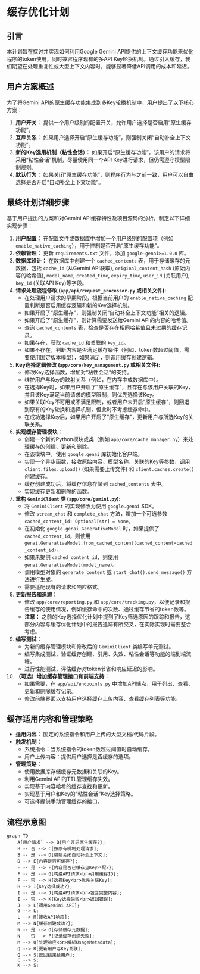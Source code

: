 # 缓存优化计划

## 引言

本计划旨在探讨并实现如何利用Google Gemini API提供的上下文缓存功能来优化程序的token使用，同时兼容程序现有的多API Key轮换机制。通过引入缓存，我们期望在处理重复性或大型上下文内容时，能够显著降低API调用的成本和延迟。

## 用户方案概述

为了将Gemini API的原生缓存功能集成到多Key轮换机制中，用户提出了以下核心方案：

1.  **用户开关：** 提供一个用户级别的配置开关，允许用户选择是否启用“原生缓存功能”。
2.  **互斥关系：** 如果用户选择开启“原生缓存功能”，则强制关闭“自动补全上下文功能”。
3.  **新的Key选用机制（粘性会话）：** 如果开启“原生缓存功能”，该用户的请求将采用“粘性会话”机制，尽量使用同一个API Key进行请求，但仍需遵守模型限制规则。
4.  **默认行为：** 如果关闭“原生缓存功能”，则程序行为与之前一致，用户可以自由选择是否开启“自动补全上下文功能”。

## 最终计划详细步骤

基于用户提出的方案和对Gemini API缓存特性及项目源码的分析，制定以下详细实现步骤：

1.  **用户配置：** 在配置文件或数据库中增加一个用户级别的配置项（例如 `enable_native_caching`），用于控制是否开启“原生缓存功能”。
2.  **依赖管理：** 更新 `requirements.txt` 文件，添加 `google-genai>=1.0.0` 库。
3.  **数据库设计：** 在数据库中创建一个 `cached_contents` 表，用于存储缓存的元数据，包括 `cache_id` (从Gemini API获取), `original_content_hash` (原始内容的哈希值), `model_name`, `created_time`, `expiry_time`, `user_id` (关联用户), `key_id` (关联API Key)等字段。
4.  **请求处理流程修改 (`app/api/request_processor.py` 或相关文件):**
    *   在处理用户请求的早期阶段，根据当前用户的 `enable_native_caching` 配置判断是否启用缓存逻辑和新的Key选择机制。
    *   如果开启了“原生缓存”，则强制关闭“自动补全上下文功能”相关的逻辑。
    *   如果开启了“原生缓存”，则计算需要发送给Gemini API的内容的哈希值。
    *   查询 `cached_contents` 表，检查是否存在相同哈希值且未过期的缓存记录。
    *   如果存在，获取 `cache_id` 和关联的 `key_id`。
    *   如果不存在，判断内容是否满足缓存条件（例如，token数超过阈值，需要使用固定版本模型），如果满足，则调用缓存创建逻辑。
5.  **Key选择逻辑修改 (`app/core/key_management.py` 或相关文件):**
    *   修改Key选择函数，增加对“粘性会话”的支持。
    *   维护用户与Key的映射关系（例如，在内存中或数据库中）。
    *   在选择Key时，如果用户开启了“原生缓存”，且存在与该用户关联的Key，并且该Key满足当前请求的模型限制，则优先选择该Key。
    *   如果关联Key不可用或不满足限制，或者用户未开启“原生缓存”，则回退到原有的Key轮换和选择机制，但此时不考虑缓存命中。
    *   在成功选择Key后，如果用户开启了“原生缓存”，更新用户与所选Key的关联关系。
6.  **实现缓存管理模块：**
    *   创建一个新的Python模块或类（例如 `app/core/cache_manager.py`）来处理缓存的创建、更新和删除。
    *   在该模块中，使用 `google.genai` 库初始化客户端。
    *   实现一个异步函数，接收原始内容、模型名称、关联的Key等参数，调用 `client.files.upload()` (如果需要上传文件) 和 `client.caches.create()` 创建缓存。
    *   缓存创建成功后，将缓存信息存储到 `cached_contents` 表中。
    *   实现缓存更新和删除的函数。
7.  **重构 `GeminiClient` 类 (`app/core/gemini.py`):**
    *   将 `GeminiClient` 的实现修改为使用 `google.genai` SDK。
    *   修改 `stream_chat` 和 `complete_chat` 方法，增加一个可选参数 `cached_content_id: Optional[str] = None`。
    *   在初始化 `google.genai.GenerativeModel` 时，如果提供了 `cached_content_id`，则使用 `genai.GenerativeModel.from_cached_content(cached_content=cached_content_id)`。
    *   如果未提供 `cached_content_id`，则使用 `genai.GenerativeModel(model_name)`。
    *   调用模型对象的 `generate_content` 或 `start_chat().send_message()` 方法进行生成。
    *   需要适配现有的请求和响应格式。
8.  **更新报告和追踪：**
    *   修改 `app/core/reporting.py` 和 `app/core/tracking.py`，以便记录和报告缓存的使用情况，例如缓存命中的次数、通过缓存节省的token数等。
    *   **注意：** 之前的Key选择优化计划中提到了Key筛选原因的跟踪和报告，这部分内容与缓存优化计划中的报告追踪有所交叉，在实际实现时需要整合考虑。
9.  **编写测试：**
    *   为新的缓存管理模块和修改后的 `GeminiClient` 类编写单元测试。
    *   编写集成测试，验证缓存创建、引用、失效、粘性会话等功能的端到端流程。
    *   进行性能测试，评估缓存对token节省和响应延迟的影响。
10. **（可选）增加缓存管理接口和前端支持：**
    *   如果需要，在 `app/api/endpoints.py` 中增加API端点，用于列出、查看、更新和删除缓存记录。
    *   修改前端界面以支持用户选择缓存上传内容、查看缓存列表等功能。

## 缓存适用内容和管理策略

*   **适用内容：** 固定的系统指令和用户上传的大型文档/代码片段。
*   **触发机制：**
    *   系统指令：当系统指令的token数超过阈值时自动缓存。
    *   用户上传内容：提供用户选择是否缓存的选项。
*   **管理策略：**
    *   使用数据库存储缓存元数据和关联的Key。
    *   利用Gemini API的TTL管理缓存失效。
    *   实现基于内容哈希的缓存查找和更新。
    *   实现基于用户和Key的“粘性会话”Key选择策略。
    *   可选择提供手动管理缓存的接口。

## 流程示意图

```mermaid
graph TD
    A[用户请求] --> B{用户开启原生缓存?};
    B -- 否 --> C[按原有机制处理请求];
    B -- 是 --> D[强制关闭自动补全上下文];
    D --> E{内容是否可缓存?};
    E -- 是 --> F{内容是否已缓存且Key匹配?};
    F -- 是 --> G[构建API请求<br>引用缓存ID];
    F -- 否 --> H[选择Key<br>优先关联Key];
    H --> I{Key选择成功?};
    I -- 是 --> J[构建API请求<br>包含完整内容];
    I -- 否 --> K[Key选择失败<br>返回错误];
    J --> L[调用Gemini API];
    G --> L;
    L --> M[接收API响应];
    M --> N{缓存创建成功?};
    N -- 是 --> O[存储缓存元数据];
    N -- 否 --> P[记录缓存创建失败];
    M --> Q[处理响应<br>解析UsageMetadata];
    Q --> R[更新用户与Key关联];
    Q --> S[返回结果给用户];
    C --> S;
    K --> S;